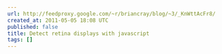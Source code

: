```yaml
---
url: http://feedproxy.google.com/~r/briancray/blog/~3/_KnWttAcFr8/
created_at: 2011-05-05 18:08 UTC
published: false
title: Detect retina displays with javascript
tags: []
---
```



